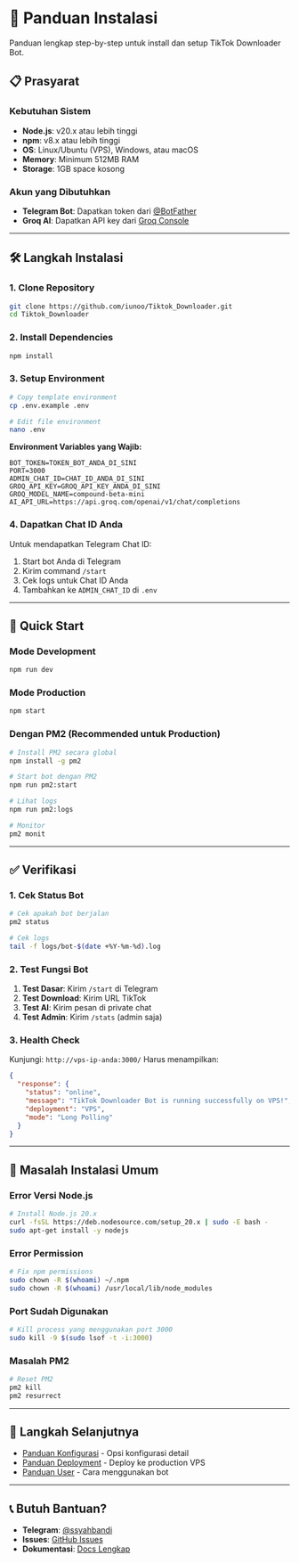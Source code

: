 # 🚀 Panduan Instalasi

Panduan lengkap step-by-step untuk install dan setup TikTok Downloader Bot.

## 📋 Prasyarat

### Kebutuhan Sistem
- **Node.js**: v20.x atau lebih tinggi
- **npm**: v8.x atau lebih tinggi  
- **OS**: Linux/Ubuntu (VPS), Windows, atau macOS
- **Memory**: Minimum 512MB RAM
- **Storage**: 1GB space kosong

### Akun yang Dibutuhkan
- **Telegram Bot**: Dapatkan token dari [@BotFather](https://t.me/BotFather)
- **Groq AI**: Dapatkan API key dari [Groq Console](https://console.groq.com)

---

## 🛠️ Langkah Instalasi

### 1. Clone Repository
```bash
git clone https://github.com/iunoo/Tiktok_Downloader.git
cd Tiktok_Downloader
```

### 2. Install Dependencies
```bash
npm install
```

### 3. Setup Environment
```bash
# Copy template environment
cp .env.example .env

# Edit file environment
nano .env
```

**Environment Variables yang Wajib:**
```env
BOT_TOKEN=TOKEN_BOT_ANDA_DI_SINI
PORT=3000
ADMIN_CHAT_ID=CHAT_ID_ANDA_DI_SINI
GROQ_API_KEY=GROQ_API_KEY_ANDA_DI_SINI
GROQ_MODEL_NAME=compound-beta-mini
AI_API_URL=https://api.groq.com/openai/v1/chat/completions
```

### 4. Dapatkan Chat ID Anda
Untuk mendapatkan Telegram Chat ID:
1. Start bot Anda di Telegram
2. Kirim command `/start`
3. Cek logs untuk Chat ID Anda
4. Tambahkan ke `ADMIN_CHAT_ID` di `.env`

---

## 🎯 Quick Start

### Mode Development
```bash
npm run dev
```

### Mode Production
```bash
npm start
```

### Dengan PM2 (Recommended untuk Production)
```bash
# Install PM2 secara global
npm install -g pm2

# Start bot dengan PM2
npm run pm2:start

# Lihat logs
npm run pm2:logs

# Monitor
pm2 monit
```

---

## ✅ Verifikasi

### 1. Cek Status Bot
```bash
# Cek apakah bot berjalan
pm2 status

# Cek logs
tail -f logs/bot-$(date +%Y-%m-%d).log
```

### 2. Test Fungsi Bot
1. **Test Dasar**: Kirim `/start` di Telegram
2. **Test Download**: Kirim URL TikTok
3. **Test AI**: Kirim pesan di private chat
4. **Test Admin**: Kirim `/stats` (admin saja)

### 3. Health Check
Kunjungi: `http://vps-ip-anda:3000/`
Harus menampilkan:
```json
{
  "response": {
    "status": "online",
    "message": "TikTok Downloader Bot is running successfully on VPS!",
    "deployment": "VPS",
    "mode": "Long Polling"
  }
}
```

---

## 🔧 Masalah Instalasi Umum

### Error Versi Node.js
```bash
# Install Node.js 20.x
curl -fsSL https://deb.nodesource.com/setup_20.x | sudo -E bash -
sudo apt-get install -y nodejs
```

### Error Permission
```bash
# Fix npm permissions
sudo chown -R $(whoami) ~/.npm
sudo chown -R $(whoami) /usr/local/lib/node_modules
```

### Port Sudah Digunakan
```bash
# Kill process yang menggunakan port 3000
sudo kill -9 $(sudo lsof -t -i:3000)
```

### Masalah PM2
```bash
# Reset PM2
pm2 kill
pm2 resurrect
```

---

## 🔗 Langkah Selanjutnya

- [Panduan Konfigurasi](./konfigurasi.md) - Opsi konfigurasi detail
- [Panduan Deployment](./deployment.md) - Deploy ke production VPS
- [Panduan User](./panduan-user.md) - Cara menggunakan bot

---

## 📞 Butuh Bantuan?

- **Telegram**: [@ssyahbandi](https://t.me/ssyahbandi)
- **Issues**: [GitHub Issues](https://github.com/iunoo/Tiktok_Downloader/issues)
- **Dokumentasi**: [Docs Lengkap](./README.md)